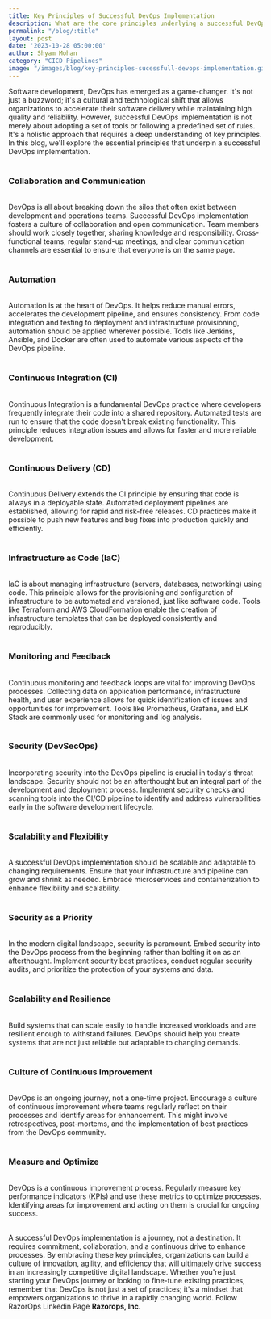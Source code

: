 ```yaml
---
title: Key Principles of Successful DevOps Implementation 
description: What are the core principles underlying a successful DevOps implementation, and how can organisations use these concepts to create long-term gains in both software development and IT operations?
permalink: "/blog/:title"
layout: post
date: '2023-10-28 05:00:00'
author: Shyam Mohan
category: "CICD Pipelines"
image: "/images/blog/key-principles-sucessfull-devops-implementation.gif"
---
```


Software development, DevOps has emerged as a game-changer. It's not just a buzzword; it's a cultural and technological shift that allows organizations to accelerate their software delivery while maintaining high quality and reliability. However, successful DevOps implementation is not merely about adopting a set of tools or following a predefined set of rules. It's a holistic approach that requires a deep understanding of key principles. In this blog, we'll explore the essential principles that underpin a successful DevOps implementation.
<br>
<br>

### **Collaboration and Communication**
<br>
DevOps is all about breaking down the silos that often exist between development and operations teams. Successful DevOps implementation fosters a culture of collaboration and open communication. Team members should work closely together, sharing knowledge and responsibility. Cross-functional teams, regular stand-up meetings, and clear communication channels are essential to ensure that everyone is on the same page.
<br>
<br>

### **Automation**
<br>
Automation is at the heart of DevOps. It helps reduce manual errors, accelerates the development pipeline, and ensures consistency. From code integration and testing to deployment and infrastructure provisioning, automation should be applied wherever possible. Tools like Jenkins, Ansible, and Docker are often used to automate various aspects of the DevOps pipeline.
<br>
<br>

### **Continuous Integration (CI)**
<br>
Continuous Integration is a fundamental DevOps practice where developers frequently integrate their code into a shared repository. Automated tests are run to ensure that the code doesn't break existing functionality. This principle reduces integration issues and allows for faster and more reliable development.
<br>
<br>

### **Continuous Delivery (CD)**
<br>
Continuous Delivery extends the CI principle by ensuring that code is always in a deployable state. Automated deployment pipelines are established, allowing for rapid and risk-free releases. CD practices make it possible to push new features and bug fixes into production quickly and efficiently.
<br>
<br>

### **Infrastructure as Code (IaC)**
<br>
IaC is about managing infrastructure (servers, databases, networking) using code. This principle allows for the provisioning and configuration of infrastructure to be automated and versioned, just like software code. Tools like Terraform and AWS CloudFormation enable the creation of infrastructure templates that can be deployed consistently and reproducibly.
<br>
<br>

### **Monitoring and Feedback**
<br>
Continuous monitoring and feedback loops are vital for improving DevOps processes. Collecting data on application performance, infrastructure health, and user experience allows for quick identification of issues and opportunities for improvement. Tools like Prometheus, Grafana, and ELK Stack are commonly used for monitoring and log analysis.
<br>
<br>

### **Security (DevSecOps)**
<br>
Incorporating security into the DevOps pipeline is crucial in today's threat landscape. Security should not be an afterthought but an integral part of the development and deployment process. Implement security checks and scanning tools into the CI/CD pipeline to identify and address vulnerabilities early in the software development lifecycle.
<br>
<br>

### **Scalability and Flexibility**
<br>
A successful DevOps implementation should be scalable and adaptable to changing requirements. Ensure that your infrastructure and pipeline can grow and shrink as needed. Embrace microservices and containerization to enhance flexibility and scalability.
<br>
<br>

### **Security as a Priority**
<br>
In the modern digital landscape, security is paramount. Embed security into the DevOps process from the beginning rather than bolting it on as an afterthought. Implement security best practices, conduct regular security audits, and prioritize the protection of your systems and data.
<br>
<br>

### **Scalability and Resilience**
<br>
Build systems that can scale easily to handle increased workloads and are resilient enough to withstand failures. DevOps should help you create systems that are not just reliable but adaptable to changing demands.
<br>
<br>

### **Culture of Continuous Improvement**
<br>
DevOps is an ongoing journey, not a one-time project. Encourage a culture of continuous improvement where teams regularly reflect on their processes and identify areas for enhancement. This might involve retrospectives, post-mortems, and the implementation of best practices from the DevOps community.
<br>
<br>

### **Measure and Optimize**
<br>
DevOps is a continuous improvement process. Regularly measure key performance indicators (KPIs) and use these metrics to optimize processes. Identifying areas for improvement and acting on them is crucial for ongoing success.
<br>
<br>

A successful DevOps implementation is a journey, not a destination. It requires commitment, collaboration, and a continuous drive to enhance processes. By embracing these key principles, organizations can build a culture of innovation, agility, and efficiency that will ultimately drive success in an increasingly competitive digital landscape. Whether you're just starting your DevOps journey or looking to fine-tune existing practices, remember that DevOps is not just a set of practices; it's a mindset that empowers organizations to thrive in a rapidly changing world. Follow RazorOps Linkedin Page <a href="https://www.linkedin.com/company/razorops/" target=_blank style="text-decoration: none"> <b>Razorops, Inc.</b></a>
